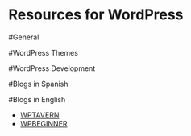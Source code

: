 # Resources for WordPress


#General

#WordPress Themes



#WordPress Development


#Blogs in Spanish


#Blogs in English
- [WPTAVERN](https://wptavern.com/)
- [WPBEGINNER](http://www.wpbeginner.com/)
